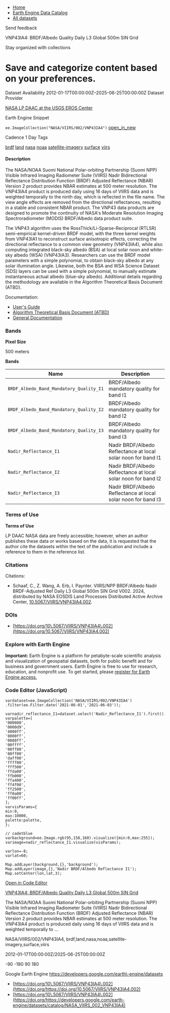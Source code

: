 



* [Home](https://developers.google.com/)
* [Earth Engine Data Catalog](https://developers.google.com/earth-engine/datasets)
* [All datasets](https://developers.google.com/earth-engine/datasets/catalog)





 
 
 Send feedback
 
 

VNP43IA4: BRDF/Albedo Quality Daily L3 Global 500m SIN Grid


 
 Stay organized with collections
 

 
 Save and categorize content based on your preferences.
=============================================================================================================================================================








Dataset Availability
2012\-01\-17T00:00:00Z–2025\-06\-25T00:00:00Z
Dataset Provider


[NASA LP DAAC at the USGS EROS Center](https://doi.org/10.5067/VIIRS/VNP43IA4.002)



Earth Engine Snippet


`ee.ImageCollection("NASA/VIIRS/002/VNP43IA4")` 
[open\_in\_new](https://code.earthengine.google.com/?scriptPath=Examples:Datasets/NASA/NASA_VIIRS_002_VNP43IA4)





Cadence
1 Day
Tags


[brdf](/earth-engine/datasets/tags/brdf)
[land](/earth-engine/datasets/tags/land)
[nasa](/earth-engine/datasets/tags/nasa)
[noaa](/earth-engine/datasets/tags/noaa)
[satellite\-imagery](/earth-engine/datasets/tags/satellite-imagery)
[surface](/earth-engine/datasets/tags/surface)
[viirs](/earth-engine/datasets/tags/viirs)








#### Description



The NASA/NOAA Suomi National Polar\-orbiting Partnership (Suomi NPP) Visible
Infrared Imaging Radiometer Suite (VIIRS) Nadir Bidirectional Reflectance
Distribution Function (BRDF) Adjusted Reflectance (NBAR) Version 2 product
provides NBAR estimates at 500 meter resolution. The VNP43IA4 product is
produced daily using 16 days of VIIRS data and is weighted temporally to the
ninth day, which is reflected in the file name. The view angle effects are
removed from the directional reflectances, resulting in a stable and
consistent NBAR product. The VNP43 data products are designed to promote the
continuity of NASA's Moderate Resolution Imaging Spectroradiometer (MODIS)
BRDF/Albedo data product suite.


The VNP43 algorithm uses the RossThick/Li\-Sparse\-Reciprocal (RTLSR)
semi\-empirical kernel\-driven BRDF model, with the three kernel weights from
VNP43IA1 to reconstruct surface anisotropic effects, correcting the
directional reflectance to a common view geometry (VNP43IA4\), while
also computing integrated black\-sky albedo (BSA) at local solar noon and
white\-sky albedo (WSA) (VNP43IA3\). Researchers can use the BRDF model
parameters with a simple polynomial, to obtain black\-sky albedo at any solar
illumination angle. Likewise, both the BSA and WSA Science Dataset (SDS)
layers can be used with a simple polynomial, to manually estimate
instantaneous actual albedo (blue\-sky albedo). Additional details regarding
the methodology are available in the Algorithm Theoretical Basis Document
(ATBD).


Documentation:


* [User's Guide](https://www.umb.edu/spectralmass/viirs-user-guides-c1-and-c2/vnp43ia4-and-vnpma4-nbar-products/)
* [Algorithm Theoretical Basis Document (ATBD)](https://lpdaac.usgs.gov/documents/194/VNP43_ATBD_V1.pdf)
* [General Documentation](https://lpdaac.usgs.gov/products/vnp43ia4v002/)





### Bands



**Pixel Size**
  
500 meters



**Bands**




| Name | Description |
| --- | --- |
| `BRDF_Albedo_Band_Mandatory_Quality_I1` | BRDF/Albedo mandatory quality for band I1 |
| `BRDF_Albedo_Band_Mandatory_Quality_I2` | BRDF/Albedo mandatory quality for band I2 |
| `BRDF_Albedo_Band_Mandatory_Quality_I3` | BRDF/Albedo mandatory quality for band I3 |
| `Nadir_Reflectance_I1` | Nadir BRDF/Albedo Reflectance at local solar noon for band I1 |
| `Nadir_Reflectance_I2` | Nadir BRDF/Albedo Reflectance at local solar noon for band I2 |
| `Nadir_Reflectance_I3` | Nadir BRDF/Albedo Reflectance at local solar noon for band I3 |




### Terms of Use


**Terms of Use**


LP DAAC NASA data are freely accessible; however, when an author
publishes these data or works based on the data, it is requested that the
author cite the datasets within the text of the publication and include a
reference to them in the reference list.




### Citations



Citations:
* Schaaf, C., Z. Wang, A. Erb, I. Paynter. VIIRS/NPP BRDF/Albedo Nadir
BRDF\-Adjusted Ref Daily L3 Global 500m SIN Grid V002\. 2024, distributed by
NASA EOSDIS Land Processes Distributed Active Archive Center,
[10\.5067/VIIRS/VNP43IA4\.002](https://doi.org/10.5067/VIIRS/VNP43IA4.002).





### DOIs


* [https://doi.org/10\.5067/VIIRS/VNP43IA4\.002](https://doi.org/10.5067/VIIRS/VNP43IA4.002)




### Explore with Earth Engine


**Important:** 
 Earth Engine is a platform for petabyte\-scale scientific analysis and visualization of
 geospatial datasets, both for public benefit and for business and government users.
 Earth Engine is free to use for research, education, and nonprofit use. To get started, please
 [register for Earth Engine access.](https://console.cloud.google.com/earth-engine)



### Code Editor (JavaScript)



```
vardataset=ee.ImageCollection('NASA/VIIRS/002/VNP43IA4')
.filter(ee.Filter.date('2021-06-01','2021-06-03'));

varnadir_reflectance_I1=dataset.select('Nadir_Reflectance_I1').first();
varpalette=[
'000080',
'0000d9',
'4000ff',
'8000ff',
'0080ff',
'00ffff',
'00ff80',
'80ff00',
'daff00',
'ffff00',
'fff500',
'ffda00',
'ffb000',
'ffa400',
'ff4f00',
'ff2500',
'ff0a00',
'ff00ff',
];
varvisParams={
min:0,
max:10000,
palette:palette,
};

// cadetblue
varbackground=ee.Image.rgb(95,158,160).visualize({min:0,max:255});
varimage=nadir_reflectance_I1.visualize(visParams);

varlon=-8;
varlat=60;

Map.addLayer(background,{},'background');
Map.addLayer(image,{},'Nadir BRDF/Albedo Reflectance I1');
Map.setCenter(lon,lat,3);
```



[Open in Code Editor](https://code.earthengine.google.com/?scriptPath=Examples:Datasets/NASA/NASA_VIIRS_002_VNP43IA4)


[VNP43IA4: BRDF/Albedo Quality Daily L3 Global 500m SIN Grid](/earth-engine/datasets/catalog/NASA_VIIRS_002_VNP43IA4)

The NASA/NOAA Suomi National Polar\-orbiting Partnership (Suomi NPP) Visible Infrared Imaging Radiometer Suite (VIIRS) Nadir Bidirectional Reflectance Distribution Function (BRDF) Adjusted Reflectance (NBAR) Version 2 product provides NBAR estimates at 500 meter resolution. The VNP43IA4 product is produced daily using 16 days of VIIRS data and is weighted temporally to …

 NASA/VIIRS/002/VNP43IA4,
 brdf,land,nasa,noaa,satellite\-imagery,surface,viirs

2012\-01\-17T00:00:00Z/2025\-06\-25T00:00:00Z



 \-90 \-180 90 180
 



Google Earth Engine
https://developers.google.com/earth\-engine/datasets

* [https://doi.org/10\.5067/VIIRS/VNP43IA4\.002](https://doi.org/https://doi.org/10.5067/VIIRS/VNP43IA4.002)
* [https://doi.org/10\.5067/VIIRS/VNP43IA4\.002](https://doi.org/https://developers.google.com/earth-engine/datasets/catalog/NASA_VIIRS_002_VNP43IA4)










